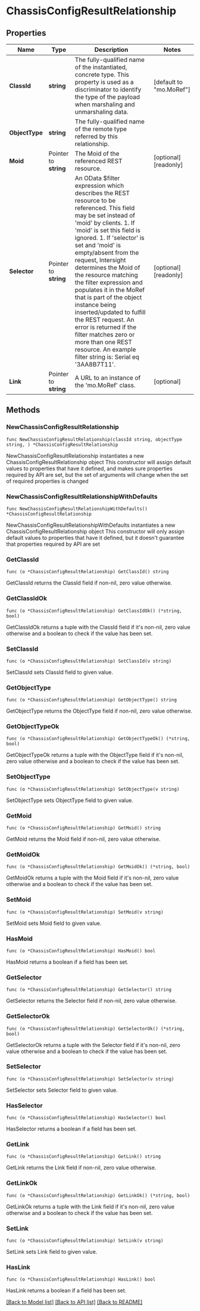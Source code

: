 # ChassisConfigResultRelationship

## Properties

Name | Type | Description | Notes
------------ | ------------- | ------------- | -------------
**ClassId** | **string** | The fully-qualified name of the instantiated, concrete type. This property is used as a discriminator to identify the type of the payload when marshaling and unmarshaling data. | [default to "mo.MoRef"]
**ObjectType** | **string** | The fully-qualified name of the remote type referred by this relationship. | 
**Moid** | Pointer to **string** | The Moid of the referenced REST resource. | [optional] [readonly] 
**Selector** | Pointer to **string** | An OData $filter expression which describes the REST resource to be referenced. This field may be set instead of &#39;moid&#39; by clients. 1. If &#39;moid&#39; is set this field is ignored. 1. If &#39;selector&#39; is set and &#39;moid&#39; is empty/absent from the request, Intersight determines the Moid of the resource matching the filter expression and populates it in the MoRef that is part of the object instance being inserted/updated to fulfill the REST request. An error is returned if the filter matches zero or more than one REST resource. An example filter string is: Serial eq &#39;3AA8B7T11&#39;. | [optional] [readonly] 
**Link** | Pointer to **string** | A URL to an instance of the &#39;mo.MoRef&#39; class. | [optional] 

## Methods

### NewChassisConfigResultRelationship

`func NewChassisConfigResultRelationship(classId string, objectType string, ) *ChassisConfigResultRelationship`

NewChassisConfigResultRelationship instantiates a new ChassisConfigResultRelationship object
This constructor will assign default values to properties that have it defined,
and makes sure properties required by API are set, but the set of arguments
will change when the set of required properties is changed

### NewChassisConfigResultRelationshipWithDefaults

`func NewChassisConfigResultRelationshipWithDefaults() *ChassisConfigResultRelationship`

NewChassisConfigResultRelationshipWithDefaults instantiates a new ChassisConfigResultRelationship object
This constructor will only assign default values to properties that have it defined,
but it doesn't guarantee that properties required by API are set

### GetClassId

`func (o *ChassisConfigResultRelationship) GetClassId() string`

GetClassId returns the ClassId field if non-nil, zero value otherwise.

### GetClassIdOk

`func (o *ChassisConfigResultRelationship) GetClassIdOk() (*string, bool)`

GetClassIdOk returns a tuple with the ClassId field if it's non-nil, zero value otherwise
and a boolean to check if the value has been set.

### SetClassId

`func (o *ChassisConfigResultRelationship) SetClassId(v string)`

SetClassId sets ClassId field to given value.


### GetObjectType

`func (o *ChassisConfigResultRelationship) GetObjectType() string`

GetObjectType returns the ObjectType field if non-nil, zero value otherwise.

### GetObjectTypeOk

`func (o *ChassisConfigResultRelationship) GetObjectTypeOk() (*string, bool)`

GetObjectTypeOk returns a tuple with the ObjectType field if it's non-nil, zero value otherwise
and a boolean to check if the value has been set.

### SetObjectType

`func (o *ChassisConfigResultRelationship) SetObjectType(v string)`

SetObjectType sets ObjectType field to given value.


### GetMoid

`func (o *ChassisConfigResultRelationship) GetMoid() string`

GetMoid returns the Moid field if non-nil, zero value otherwise.

### GetMoidOk

`func (o *ChassisConfigResultRelationship) GetMoidOk() (*string, bool)`

GetMoidOk returns a tuple with the Moid field if it's non-nil, zero value otherwise
and a boolean to check if the value has been set.

### SetMoid

`func (o *ChassisConfigResultRelationship) SetMoid(v string)`

SetMoid sets Moid field to given value.

### HasMoid

`func (o *ChassisConfigResultRelationship) HasMoid() bool`

HasMoid returns a boolean if a field has been set.

### GetSelector

`func (o *ChassisConfigResultRelationship) GetSelector() string`

GetSelector returns the Selector field if non-nil, zero value otherwise.

### GetSelectorOk

`func (o *ChassisConfigResultRelationship) GetSelectorOk() (*string, bool)`

GetSelectorOk returns a tuple with the Selector field if it's non-nil, zero value otherwise
and a boolean to check if the value has been set.

### SetSelector

`func (o *ChassisConfigResultRelationship) SetSelector(v string)`

SetSelector sets Selector field to given value.

### HasSelector

`func (o *ChassisConfigResultRelationship) HasSelector() bool`

HasSelector returns a boolean if a field has been set.

### GetLink

`func (o *ChassisConfigResultRelationship) GetLink() string`

GetLink returns the Link field if non-nil, zero value otherwise.

### GetLinkOk

`func (o *ChassisConfigResultRelationship) GetLinkOk() (*string, bool)`

GetLinkOk returns a tuple with the Link field if it's non-nil, zero value otherwise
and a boolean to check if the value has been set.

### SetLink

`func (o *ChassisConfigResultRelationship) SetLink(v string)`

SetLink sets Link field to given value.

### HasLink

`func (o *ChassisConfigResultRelationship) HasLink() bool`

HasLink returns a boolean if a field has been set.


[[Back to Model list]](../README.md#documentation-for-models) [[Back to API list]](../README.md#documentation-for-api-endpoints) [[Back to README]](../README.md)


